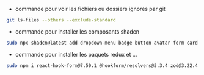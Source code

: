 * commande pour voir les fichiers ou dossiers ignorés par git
 ```bash
git ls-files --others --exclude-standard
 ```
* commande pour installer les composants shadcn
```bash
sudo npx shadcn@latest add dropdown-menu badge button avatar form card input label menubar pagination skeleton sheet tabs textarea select

```
* commande pour installer les paquets redux et ...
```bash
sudo npm i react-hook-form@7.50.1 @hookform/resolvers@3.3.4 zod@3.22.4 react-toastify@10.0.4 react-redux@9.1.0 @reduxjs/toolkit@2.1.0 async-mutex@0.4.1 cookies-next@4.1.1 axios@1.6.7 date-fns@3.3.1 react-select@5.8.0
```